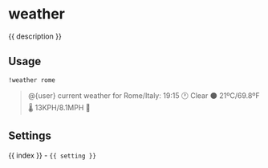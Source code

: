 # weather

<script setup>
import { settings as s } from "../../settings/weather.js"
const { description, ...settings } = s
</script>

{{ description }}

## Usage

`!weather rome`

> @{user} current weather for Rome/Italy: 19:15 🕐 Clear 🌑 21ºC/69.8ºF 🌡 13KPH/8.1MPH 💨 

## Settings
<div v-for="(setting, index) in settings">
{{ index }} - <code>{{ setting }}</code>
</div>
